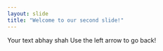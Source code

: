```yaml
---
layout: slide
title: "Welcome to our second slide!"
---
```

Your text abhay shah
Use the left arrow to go back!
